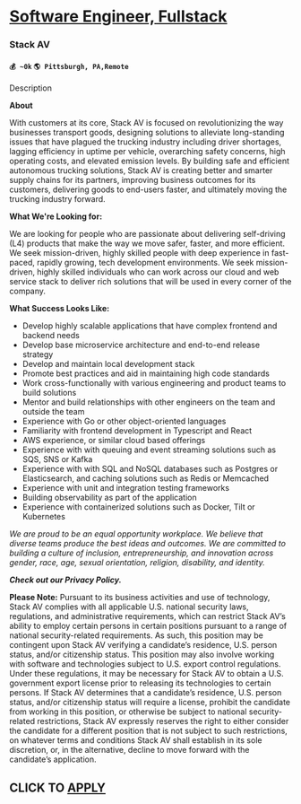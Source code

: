 # [Software Engineer, Fullstack](https://www.remotewlb.com/apply/software-engineer-fullstack-84885)  
### Stack AV  
#### `💰 ~0k` `🌎 Pittsburgh, PA,Remote`  

Description

**About**

With customers at its core, Stack AV is focused on revolutionizing the way businesses transport goods, designing solutions to alleviate long-standing issues that have plagued the trucking industry including driver shortages, lagging efficiency in uptime per vehicle, overarching safety concerns, high operating costs, and elevated emission levels. By building safe and efficient autonomous trucking solutions, Stack AV is creating better and smarter supply chains for its partners, improving business outcomes for its customers, delivering goods to end-users faster, and ultimately moving the trucking industry forward.

 **What We're Looking for:**

We are looking for people who are passionate about delivering self-driving (L4) products that make the way we move safer, faster, and more efficient. We seek mission-driven, highly skilled people with deep experience in fast-paced, rapidly growing, tech development environments. We seek mission-driven, highly skilled individuals who can work across our cloud and web service stack to deliver rich solutions that will be used in every corner of the company.

**What Success Looks Like:**

  * Develop highly scalable applications that have complex frontend and backend needs
  * Develop base microservice architecture and end-to-end release strategy
  * Develop and maintain local development stack 
  * Promote best practices and aid in maintaining high code standards
  * Work cross-functionally with various engineering and product teams to build solutions
  * Mentor and build relationships with other engineers on the team and outside the team 
  * Experience with Go or other object-oriented languages
  * Familiarity with frontend development in Typescript and React
  * AWS experience, or similar cloud based offerings
  * Experience with with queuing and event streaming solutions such as SQS, SNS or Kafka
  * Experience with with SQL and NoSQL databases such as Postgres or Elasticsearch, and caching solutions such as Redis or Memcached
  * Experience with unit and integration testing frameworks
  * Building observability as part of the application
  * Experience with containerized solutions such as Docker, Tilt or Kubernetes

_We are proud to be an equal opportunity workplace. We believe that diverse teams produce the best ideas and outcomes. We are committed to building a culture of inclusion, entrepreneurship, and innovation across gender, race, age, sexual orientation, religion, disability, and identity._

_**Check out our Privacy Policy.**_

**Please Note:** Pursuant to its business activities and use of technology, Stack AV complies with all applicable U.S. national security laws, regulations, and administrative requirements, which can restrict Stack AV’s ability to employ certain persons in certain positions pursuant to a range of national security-related requirements. As such, this position may be contingent upon Stack AV verifying a candidate’s residence, U.S. person status, and/or citizenship status. This position may also involve working with software and technologies subject to U.S. export control regulations. Under these regulations, it may be necessary for Stack AV to obtain a U.S. government export license prior to releasing its technologies to certain persons. If Stack AV determines that a candidate’s residence, U.S. person status, and/or citizenship status will require a license, prohibit the candidate from working in this position, or otherwise be subject to national security-related restrictions, Stack AV
expressly reserves the right to either consider the candidate for a different position that is not subject to such restrictions, on whatever terms and conditions Stack AV shall establish in its sole discretion, or, in the alternative, decline to move forward with the candidate’s application.

  
## CLICK TO [APPLY](https://www.remotewlb.com/apply/software-engineer-fullstack-84885)

